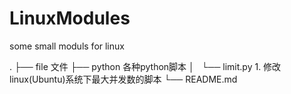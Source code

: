 # LinuxModules
some small moduls for linux


.
├── file              文件
├── python            各种python脚本
│   └── limit.py      1. 修改linux(Ubuntu)系统下最大并发数的脚本
└── README.md
